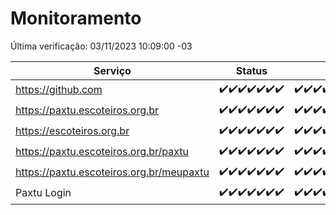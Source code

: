 # Monitoramento

Última verificação: 03/11/2023 10:09:00 -03

|Serviço|Status|Últimas 24h|
|---|---|---|
|https://github.com|<span title="2023-10-27: OK=24">✔️</span><span title="2023-10-28: OK=24">✔️</span><span title="2023-10-29: OK=24">✔️</span><span title="2023-10-30: OK=24">✔️</span><span title="2023-10-31: OK=24">✔️</span><span title="2023-11-01: OK=24">✔️</span><span title="2023-11-02: OK=14">✔️</span>|<span title="02/11/2023 11:05:00 -03 : 200">✔️</span><span title="02/11/2023 12:06:00 -03 : 200">✔️</span><span title="02/11/2023 13:07:00 -03 : 200">✔️</span><span title="02/11/2023 14:04:00 -03 : 200">✔️</span><span title="02/11/2023 15:07:00 -03 : 200">✔️</span><span title="02/11/2023 16:03:00 -03 : 200">✔️</span><span title="02/11/2023 17:06:00 -03 : 200">✔️</span><span title="02/11/2023 18:03:00 -03 : 200">✔️</span><span title="02/11/2023 19:04:00 -03 : 200">✔️</span><span title="02/11/2023 20:05:00 -03 : 200">✔️</span><span title="02/11/2023 21:29:00 -03 : 200">✔️</span><span title="02/11/2023 22:41:00 -03 : 200">✔️</span><span title="02/11/2023 23:15:00 -03 : 200">✔️</span><span title="03/11/2023 00:06:00 -03 : 200">✔️</span><span title="03/11/2023 01:07:00 -03 : 200">✔️</span><span title="03/11/2023 02:05:00 -03 : 200">✔️</span><span title="03/11/2023 03:08:00 -03 : 200">✔️</span><span title="03/11/2023 04:05:00 -03 : 200">✔️</span><span title="03/11/2023 05:08:00 -03 : 200">✔️</span><span title="03/11/2023 06:06:00 -03 : 200">✔️</span><span title="03/11/2023 07:06:00 -03 : 200">✔️</span><span title="03/11/2023 08:04:00 -03 : 200">✔️</span><span title="03/11/2023 09:10:00 -03 : 200">✔️</span><span title="03/11/2023 10:09:00 -03 : 200">✔️</span>|
|https://paxtu.escoteiros.org.br|<span title="2023-10-27: OK=24">✔️</span><span title="2023-10-28: OK=24">✔️</span><span title="2023-10-29: OK=24">✔️</span><span title="2023-10-30: OK=24">✔️</span><span title="2023-10-31: OK=24">✔️</span><span title="2023-11-01: OK=24">✔️</span><span title="2023-11-02: OK=14">✔️</span>|<span title="02/11/2023 11:05:00 -03 : 200">✔️</span><span title="02/11/2023 12:06:00 -03 : 200">✔️</span><span title="02/11/2023 13:07:00 -03 : 200">✔️</span><span title="02/11/2023 14:04:00 -03 : 200">✔️</span><span title="02/11/2023 15:07:00 -03 : 200">✔️</span><span title="02/11/2023 16:03:00 -03 : 200">✔️</span><span title="02/11/2023 17:06:00 -03 : 200">✔️</span><span title="02/11/2023 18:03:00 -03 : 200">✔️</span><span title="02/11/2023 19:04:00 -03 : 200">✔️</span><span title="02/11/2023 20:05:00 -03 : 200">✔️</span><span title="02/11/2023 21:29:00 -03 : 200">✔️</span><span title="02/11/2023 22:41:00 -03 : 200">✔️</span><span title="02/11/2023 23:15:00 -03 : 200">✔️</span><span title="03/11/2023 00:06:00 -03 : 200">✔️</span><span title="03/11/2023 01:07:00 -03 : 200">✔️</span><span title="03/11/2023 02:05:00 -03 : 200">✔️</span><span title="03/11/2023 03:08:00 -03 : 200">✔️</span><span title="03/11/2023 04:05:00 -03 : 200">✔️</span><span title="03/11/2023 05:08:00 -03 : 200">✔️</span><span title="03/11/2023 06:06:00 -03 : 200">✔️</span><span title="03/11/2023 07:06:00 -03 : 200">✔️</span><span title="03/11/2023 08:04:00 -03 : 200">✔️</span><span title="03/11/2023 09:10:00 -03 : 200">✔️</span><span title="03/11/2023 10:09:00 -03 : 200">✔️</span>|
|https://escoteiros.org.br|<span title="2023-10-27: OK=24">✔️</span><span title="2023-10-28: OK=24">✔️</span><span title="2023-10-29: OK=24">✔️</span><span title="2023-10-30: OK=24">✔️</span><span title="2023-10-31: OK=24">✔️</span><span title="2023-11-01: OK=24">✔️</span><span title="2023-11-02: OK=14">✔️</span>|<span title="02/11/2023 11:05:00 -03 : 200">✔️</span><span title="02/11/2023 12:06:00 -03 : 200">✔️</span><span title="02/11/2023 13:07:00 -03 : 200">✔️</span><span title="02/11/2023 14:04:00 -03 : 200">✔️</span><span title="02/11/2023 15:07:00 -03 : 200">✔️</span><span title="02/11/2023 16:03:00 -03 : 200">✔️</span><span title="02/11/2023 17:06:00 -03 : 200">✔️</span><span title="02/11/2023 18:03:00 -03 : 200">✔️</span><span title="02/11/2023 19:04:00 -03 : 200">✔️</span><span title="02/11/2023 20:05:00 -03 : 200">✔️</span><span title="02/11/2023 21:29:00 -03 : 200">✔️</span><span title="02/11/2023 22:41:00 -03 : 200">✔️</span><span title="02/11/2023 23:15:00 -03 : 200">✔️</span><span title="03/11/2023 00:06:00 -03 : 200">✔️</span><span title="03/11/2023 01:07:00 -03 : 200">✔️</span><span title="03/11/2023 02:05:00 -03 : 200">✔️</span><span title="03/11/2023 03:08:00 -03 : 200">✔️</span><span title="03/11/2023 04:05:00 -03 : 200">✔️</span><span title="03/11/2023 05:08:00 -03 : 200">✔️</span><span title="03/11/2023 06:06:00 -03 : 200">✔️</span><span title="03/11/2023 07:06:00 -03 : 200">✔️</span><span title="03/11/2023 08:04:00 -03 : 200">✔️</span><span title="03/11/2023 09:10:00 -03 : 200">✔️</span><span title="03/11/2023 10:09:00 -03 : 200">✔️</span>|
|https://paxtu.escoteiros.org.br/paxtu|<span title="2023-10-27: OK=24">✔️</span><span title="2023-10-28: OK=24">✔️</span><span title="2023-10-29: OK=24">✔️</span><span title="2023-10-30: OK=24">✔️</span><span title="2023-10-31: OK=24">✔️</span><span title="2023-11-01: OK=24">✔️</span><span title="2023-11-02: OK=14">✔️</span>|<span title="02/11/2023 11:05:00 -03 : 200">✔️</span><span title="02/11/2023 12:06:00 -03 : 200">✔️</span><span title="02/11/2023 13:07:00 -03 : 200">✔️</span><span title="02/11/2023 14:04:00 -03 : 200">✔️</span><span title="02/11/2023 15:07:00 -03 : 200">✔️</span><span title="02/11/2023 16:03:00 -03 : 200">✔️</span><span title="02/11/2023 17:06:00 -03 : 200">✔️</span><span title="02/11/2023 18:03:00 -03 : 200">✔️</span><span title="02/11/2023 19:04:00 -03 : 200">✔️</span><span title="02/11/2023 20:05:00 -03 : 200">✔️</span><span title="02/11/2023 21:29:00 -03 : 200">✔️</span><span title="02/11/2023 22:42:00 -03 : 200">✔️</span><span title="02/11/2023 23:15:00 -03 : 200">✔️</span><span title="03/11/2023 00:06:00 -03 : 200">✔️</span><span title="03/11/2023 01:07:00 -03 : 200">✔️</span><span title="03/11/2023 02:05:00 -03 : 200">✔️</span><span title="03/11/2023 03:08:00 -03 : 200">✔️</span><span title="03/11/2023 04:05:00 -03 : 200">✔️</span><span title="03/11/2023 05:08:00 -03 : 200">✔️</span><span title="03/11/2023 06:06:00 -03 : 200">✔️</span><span title="03/11/2023 07:06:00 -03 : 200">✔️</span><span title="03/11/2023 08:04:00 -03 : 200">✔️</span><span title="03/11/2023 09:10:00 -03 : 200">✔️</span><span title="03/11/2023 10:09:00 -03 : 200">✔️</span>|
|https://paxtu.escoteiros.org.br/meupaxtu|<span title="2023-10-27: OK=24">✔️</span><span title="2023-10-28: OK=24">✔️</span><span title="2023-10-29: OK=24">✔️</span><span title="2023-10-30: OK=24">✔️</span><span title="2023-10-31: OK=24">✔️</span><span title="2023-11-01: OK=24">✔️</span><span title="2023-11-02: OK=14">✔️</span>|<span title="02/11/2023 11:05:00 -03 : 200">✔️</span><span title="02/11/2023 12:06:00 -03 : 200">✔️</span><span title="02/11/2023 13:07:00 -03 : 200">✔️</span><span title="02/11/2023 14:05:00 -03 : 200">✔️</span><span title="02/11/2023 15:07:00 -03 : 200">✔️</span><span title="02/11/2023 16:03:00 -03 : 200">✔️</span><span title="02/11/2023 17:06:00 -03 : 200">✔️</span><span title="02/11/2023 18:03:00 -03 : 200">✔️</span><span title="02/11/2023 19:04:00 -03 : 200">✔️</span><span title="02/11/2023 20:05:00 -03 : 200">✔️</span><span title="02/11/2023 21:29:00 -03 : 200">✔️</span><span title="02/11/2023 22:42:00 -03 : 200">✔️</span><span title="02/11/2023 23:15:00 -03 : 200">✔️</span><span title="03/11/2023 00:06:00 -03 : 200">✔️</span><span title="03/11/2023 01:07:00 -03 : 200">✔️</span><span title="03/11/2023 02:05:00 -03 : 200">✔️</span><span title="03/11/2023 03:08:00 -03 : 200">✔️</span><span title="03/11/2023 04:05:00 -03 : 200">✔️</span><span title="03/11/2023 05:08:00 -03 : 200">✔️</span><span title="03/11/2023 06:06:00 -03 : 200">✔️</span><span title="03/11/2023 07:06:00 -03 : 200">✔️</span><span title="03/11/2023 08:04:00 -03 : 200">✔️</span><span title="03/11/2023 09:10:00 -03 : 200">✔️</span><span title="03/11/2023 10:09:00 -03 : 200">✔️</span>|
|Paxtu Login|<span title="2023-10-27: OK=24">✔️</span><span title="2023-10-28: OK=24">✔️</span><span title="2023-10-29: OK=24">✔️</span><span title="2023-10-30: OK=24">✔️</span><span title="2023-10-31: OK=24">✔️</span><span title="2023-11-01: OK=24">✔️</span><span title="2023-11-02: OK=14">✔️</span>|<span title="02/11/2023 11:05:00 -03 : 200">✔️</span><span title="02/11/2023 12:06:00 -03 : 200">✔️</span><span title="02/11/2023 13:07:00 -03 : 200">✔️</span><span title="02/11/2023 14:05:00 -03 : 200">✔️</span><span title="02/11/2023 15:07:00 -03 : 200">✔️</span><span title="02/11/2023 16:03:00 -03 : 200">✔️</span><span title="02/11/2023 17:06:00 -03 : 200">✔️</span><span title="02/11/2023 18:03:00 -03 : 200">✔️</span><span title="02/11/2023 19:04:00 -03 : 200">✔️</span><span title="02/11/2023 20:05:00 -03 : 200">✔️</span><span title="02/11/2023 21:29:00 -03 : 200">✔️</span><span title="02/11/2023 22:42:00 -03 : 200">✔️</span><span title="02/11/2023 23:15:00 -03 : 200">✔️</span><span title="03/11/2023 00:06:00 -03 : 200">✔️</span><span title="03/11/2023 01:07:00 -03 : 200">✔️</span><span title="03/11/2023 02:05:00 -03 : 200">✔️</span><span title="03/11/2023 03:08:00 -03 : 200">✔️</span><span title="03/11/2023 04:05:00 -03 : 200">✔️</span><span title="03/11/2023 05:08:00 -03 : 200">✔️</span><span title="03/11/2023 06:06:00 -03 : 200">✔️</span><span title="03/11/2023 07:06:00 -03 : 200">✔️</span><span title="03/11/2023 08:04:00 -03 : 200">✔️</span><span title="03/11/2023 09:10:00 -03 : 200">✔️</span><span title="03/11/2023 10:09:00 -03 : 200">✔️</span>|
